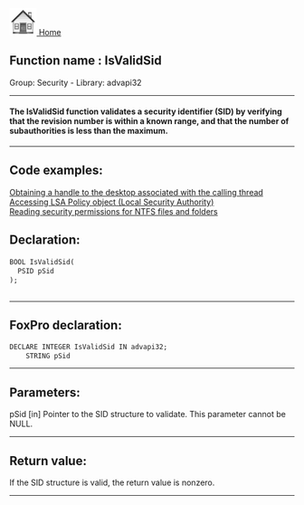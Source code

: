 [<img src="../../images/home.png"> Home ](https://github.com/VFPX/Win32API)  

## Function name : IsValidSid
Group: Security - Library: advapi32    
***  


#### The IsValidSid function validates a security identifier (SID) by verifying that the revision number is within a known range, and that the number of subauthorities is less than the maximum.
***  


## Code examples:
[Obtaining a handle to the desktop associated with the calling thread](../../samples/sample_239.md)  
[Accessing LSA Policy object (Local Security Authority)](../../samples/sample_427.md)  
[Reading security permissions for NTFS files and folders](../../samples/sample_516.md)  

## Declaration:
```foxpro  
BOOL IsValidSid(
  PSID pSid
);
  
```  
***  


## FoxPro declaration:
```foxpro  
DECLARE INTEGER IsValidSid IN advapi32;
	STRING pSid  
```  
***  


## Parameters:
pSid 
[in] Pointer to the SID structure to validate. This parameter cannot be NULL.   
***  


## Return value:
If the SID structure is valid, the return value is nonzero.  
***  


